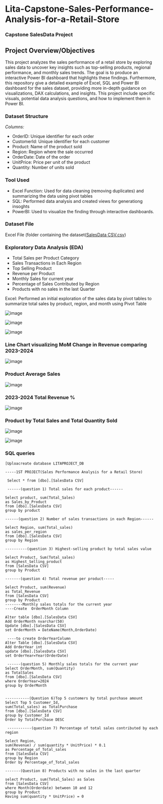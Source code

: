 # Lita-Capstone-Sales-Performance-Analysis-for-a-Retail-Store

### Capstone SalesData Project

## Project Overview/Objectives

This project analyzes the sales performance of a retail store by exploring sales data to uncover key insights such as top-selling products, regional
performance, and monthly sales trends. The goal is to produce an interactive Power BI
dashboard that highlights these findings. Furthermore, this repository give a detailed example of Excel, SQL and  Power BI dashboard for the sales dataset, providing more in-depth guidance on visualizations, DAX calculations, and insights. This project include specific visuals, potential data analysis questions, and how to implement them in Power BI.

### Dataset Structure

*Columns:*
- OrderID: Unique identifier for each order
- CustomerId: Unique identifier for each customer
- Product: Name of the product sold
- Region: Region where the sale occurred
- OrderDate: Date of the order
- UnitPrice: Price per unit of the product
- Quantity: Number of units sold

### Tool Used
* Excel Function: Used for data cleaning (removing duplicates) and summarizing the data using pivot tables
* SQL: Performed data analysis and created views for generationg insoghts
* PowerBI: Used to visualize the finding through interactive dashboards.


### Dataset File
Excel File (folder containing the dataset([SalesData CSV.csv](https://github.com/user-attachments/files/17621528/SalesData.CSV.csv))

### Exploratory Data Analysis (EDA)
* Total Sales per Product Category
* Sales Transactions in Each Region
* Top Selling Product
* Revenue per Product
* Monthly Sales for current year
* Percentage of Sales Contributed by Region
* Products with no sales in the last Quarter

Excel:
Performed an initial exploration of the sales data by pivot tables to summarize
total sales by product, region, and month using Pivot Table

![image](https://github.com/user-attachments/assets/d2e4be1e-ee49-4a4a-9ed8-6abc4a03e10e)

![image](https://github.com/user-attachments/assets/7c9cf525-8158-414b-b542-4f57bbed6fd8)

![image](https://github.com/user-attachments/assets/17653d5b-3842-41c8-a12b-c3a45b7ebda9)

### Line Chart visualizing MoM Change in Revenue comparing 2023-2024

![image](https://github.com/user-attachments/assets/93383850-c367-4430-b2b1-ec8e8d67e866)

### Product	Average Sales

![image](https://github.com/user-attachments/assets/362ae9be-d21e-4d44-803d-12f7621a7c9b)

 ### 2023-2024 Total Revenue %
 
![image](https://github.com/user-attachments/assets/b4ce1f45-c791-4b46-89ec-b79335a37ffd)

### Product by Total Sales and Total Quantity Sold

![image](https://github.com/user-attachments/assets/f355b171-3893-406b-a543-c8ba3d620d57)
						
![image](https://github.com/user-attachments/assets/348b049e-c2a5-4be5-ae18-e19e28df92c2)



### SQL queries

```
[Uploacreate database LITAPROJECT_DB

-----1ST PROJECT(Sales Performance Analysis for a Retail Store)

 Select * from [dbo].[SalesData CSV]

 ------(question 1) Total sales for each product------

Select product, sum(Total_Sales)
as Sales_by_Product 
from [dbo].[SalesData CSV]
group by product

------(question 2) Number of sales transactions in each Region------

Select Region, sum(Total_sales)
as sales_per_region
from [dbo].[SalesData CSV]
group by Region

----------(question 3) Highest-selling product by total sales value

Select Product, Sum(Total_sales)
as Highest_Selling_product 
from [SalesData CSV]
group by Product

-------(question 4) Total revenue per product-----

Select Product, sum(Revenue) 
as Total_Revenue 
from [SalesData CSV] 
group by Product
--------Monthly sales totals for the current year
----Create	OrderMonth Column

Alter table [dbo].[SalesData CSV]
Add OrderMonth nvarchar(50)
Update [dbo].[SalesData CSV]
set OrderMonth = DateName(Month,OrderDate)

 ----to create OrderYearColumn
Alter Table [dbo].[SalesData CSV]
Add OrderYear int
update [dbo].[SalesData CSV]
set OrderYear=Year(OrderDate)

 ------(question 5) Monthly sales totals for the current year
Select OrderMonth, sum(Quantity)
as TotalSales
from [dbo].[SalesData CSV]
where OrderYear=2024
group by OrderMonth


-----------(Question 6)Top 5 customers by total purchase amount
Select Top 5 Customer_Id, 
sum(Total_sales) as TotalPurchase
from [dbo].[SalesData CSV]
group by Customer_Id
Order by TotalPurchase DESC

 -----------(question 7) Percentage of total sales contributed by each region

Select Region,
sum(Revenue) / sum(quantity * UnitPrice) * 0.1
as Percentage_of_Total_sales
from [SalesData CSV]
group by Region
Order by Percentage_of_Total_sales

-------(Question 8) Products with no sales in the last quarter

select Product, sum(Total_Sales) as Sales
from [SalesData CSV]
where Month(Orderdate) between 10 and 12
group by Product
Having sum(quantity * UnitPrice) = 0 
```


